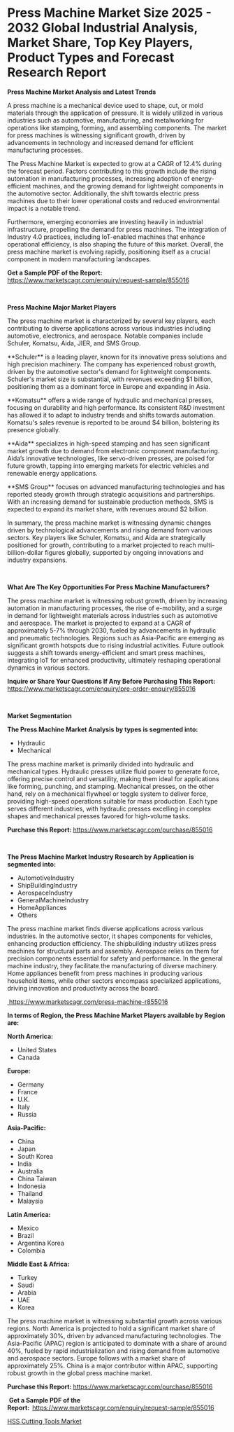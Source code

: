 <p><h1>Press Machine Market Size 2025 - 2032 Global Industrial Analysis, Market Share, Top Key Players, Product Types and Forecast Research Report</h1></p><p><strong>Press Machine Market Analysis and Latest Trends</strong></p>
<p><p>A press machine is a mechanical device used to shape, cut, or mold materials through the application of pressure. It is widely utilized in various industries such as automotive, manufacturing, and metalworking for operations like stamping, forming, and assembling components. The market for press machines is witnessing significant growth, driven by advancements in technology and increased demand for efficient manufacturing processes.</p><p>The Press Machine Market is expected to grow at a CAGR of 12.4% during the forecast period. Factors contributing to this growth include the rising automation in manufacturing processes, increasing adoption of energy-efficient machines, and the growing demand for lightweight components in the automotive sector. Additionally, the shift towards electric press machines due to their lower operational costs and reduced environmental impact is a notable trend. </p><p>Furthermore, emerging economies are investing heavily in industrial infrastructure, propelling the demand for press machines. The integration of Industry 4.0 practices, including IoT-enabled machines that enhance operational efficiency, is also shaping the future of this market. Overall, the press machine market is evolving rapidly, positioning itself as a crucial component in modern manufacturing landscapes.</p></p>
<p><strong>Get a Sample PDF of the Report:&nbsp;</strong> <a href="https://www.marketscagr.com/enquiry/request-sample/855016?utm_campaign=2038&utm_medium=2&utm_source=Github&utm_content=ia&utm_term=16022025&utm_id=press-machine">https://www.marketscagr.com/enquiry/request-sample/855016</a></p>
<p>&nbsp;</p>
<p><strong>Press Machine Major Market Players</strong></p>
<p><p>The press machine market is characterized by several key players, each contributing to diverse applications across various industries including automotive, electronics, and aerospace. Notable companies include Schuler, Komatsu, Aida, JIER, and SMS Group.</p><p>**Schuler** is a leading player, known for its innovative press solutions and high precision machinery. The company has experienced robust growth, driven by the automotive sector's demand for lightweight components. Schuler's market size is substantial, with revenues exceeding $1 billion, positioning them as a dominant force in Europe and expanding in Asia.</p><p>**Komatsu** offers a wide range of hydraulic and mechanical presses, focusing on durability and high performance. Its consistent R&D investment has allowed it to adapt to industry trends and shifts towards automation. Komatsu's sales revenue is reported to be around $4 billion, bolstering its presence globally.</p><p>**Aida** specializes in high-speed stamping and has seen significant market growth due to demand from electronic component manufacturing. Aida’s innovative technologies, like servo-driven presses, are poised for future growth, tapping into emerging markets for electric vehicles and renewable energy applications.</p><p>**SMS Group** focuses on advanced manufacturing technologies and has reported steady growth through strategic acquisitions and partnerships. With an increasing demand for sustainable production methods, SMS is expected to expand its market share, with revenues around $2 billion.</p><p>In summary, the press machine market is witnessing dynamic changes driven by technological advancements and rising demand from various sectors. Key players like Schuler, Komatsu, and Aida are strategically positioned for growth, contributing to a market projected to reach multi-billion-dollar figures globally, supported by ongoing innovations and industry expansions.</p></p>
<p>&nbsp;</p>
<p><strong>What Are The Key Opportunities For Press Machine Manufacturers?</strong></p>
<p><p>The press machine market is witnessing robust growth, driven by increasing automation in manufacturing processes, the rise of e-mobility, and a surge in demand for lightweight materials across industries such as automotive and aerospace. The market is projected to expand at a CAGR of approximately 5-7% through 2030, fueled by advancements in hydraulic and pneumatic technologies. Regions such as Asia-Pacific are emerging as significant growth hotspots due to rising industrial activities. Future outlook suggests a shift towards energy-efficient and smart press machines, integrating IoT for enhanced productivity, ultimately reshaping operational dynamics in various sectors.</p></p>
<p><strong>Inquire or Share Your Questions If Any Before Purchasing This Report:</strong> <a href="https://www.marketscagr.com/enquiry/pre-order-enquiry/855016?utm_campaign=2038&utm_medium=2&utm_source=Github&utm_content=ia&utm_term=16022025&utm_id=press-machine">https://www.marketscagr.com/enquiry/pre-order-enquiry/855016</a></p>
<p>&nbsp;</p>
<p><strong>Market Segmentation</strong></p>
<p><strong>The Press Machine Market Analysis by types is segmented into:</strong></p>
<p><ul><li>Hydraulic</li><li>Mechanical</li></ul></p>
<p><p>The press machine market is primarily divided into hydraulic and mechanical types. Hydraulic presses utilize fluid power to generate force, offering precise control and versatility, making them ideal for applications like forming, punching, and stamping. Mechanical presses, on the other hand, rely on a mechanical flywheel or toggle system to deliver force, providing high-speed operations suitable for mass production. Each type serves different industries, with hydraulic presses excelling in complex shapes and mechanical presses favored for high-volume tasks.</p></p>
<p><strong>Purchase this Report:&nbsp;</strong><a href="https://www.marketscagr.com/purchase/855016?utm_campaign=2038&utm_medium=2&utm_source=Github&utm_content=ia&utm_term=16022025&utm_id=press-machine">https://www.marketscagr.com/purchase/855016</a></p>
<p>&nbsp;</p>
<p><strong>The Press Machine Market Industry Research by Application is segmented into:</strong></p>
<p><ul><li>AutomotiveIndustry</li><li>ShipBuildingIndustry</li><li>AerospaceIndustry</li><li>GeneralMachineIndustry</li><li>HomeAppliances</li><li>Others</li></ul></p>
<p><p>The press machine market finds diverse applications across various industries. In the automotive sector, it shapes components for vehicles, enhancing production efficiency. The shipbuilding industry utilizes press machines for structural parts and assembly. Aerospace relies on them for precision components essential for safety and performance. In the general machine industry, they facilitate the manufacturing of diverse machinery. Home appliances benefit from press machines in producing various household items, while other sectors encompass specialized applications, driving innovation and productivity across the board.</p></p>
<p><a href="https://www.marketscagr.com/press-machine-r855016?utm_campaign=2038&utm_medium=2&utm_source=Github&utm_content=ia&utm_term=16022025&utm_id=press-machine">&nbsp;https://www.marketscagr.com/press-machine-r855016</a></p>
<p><strong>In terms of Region, the Press Machine Market Players available by Region are:</strong></p>
<p>
    <p> <strong> North America: </strong>
        <ul>
            <li>United States</li>
            <li>Canada</li>
        </ul>
        </p> 
    <p> <strong> Europe: </strong>
        <ul>
            <li>Germany</li>
            <li>France</li>
            <li>U.K.</li>
            <li>Italy</li>
            <li>Russia</li>
        </ul>
        </p> 
    <p> <strong> Asia-Pacific: </strong>
        <ul>
            <li>China</li>
            <li>Japan</li>
            <li>South Korea</li>
            <li>India</li>
            <li>Australia</li>
            <li>China Taiwan</li>
            <li>Indonesia</li>
            <li>Thailand</li>
            <li>Malaysia</li>
        </ul>
        </p> 
    <p> <strong> Latin America: </strong>
        <ul>
            <li>Mexico</li>
            <li>Brazil</li>
            <li>Argentina Korea</li>
            <li>Colombia</li>
        </ul>
        </p> 
    <p> <strong> Middle East & Africa: </strong>
        <ul>
            <li>Turkey</li>
            <li>Saudi</li>
            <li>Arabia</li>
            <li>UAE</li>
            <li>Korea</li>
        </ul>
    </p>
    </p>
<p><p>The press machine market is witnessing substantial growth across various regions. North America is projected to hold a significant market share of approximately 30%, driven by advanced manufacturing technologies. The Asia-Pacific (APAC) region is anticipated to dominate with a share of around 40%, fueled by rapid industrialization and rising demand from automotive and aerospace sectors. Europe follows with a market share of approximately 25%. China is a major contributor within APAC, supporting robust growth in the global press machine market.</p></p>
<p><strong>Purchase this Report: </strong><a href="https://www.marketscagr.com/purchase/855016?utm_campaign=2038&utm_medium=2&utm_source=Github&utm_content=ia&utm_term=16022025&utm_id=press-machine">https://www.marketscagr.com/purchase/855016</a></p>
<p>&nbsp;<strong>Get a Sample PDF of the Report:&nbsp;&nbsp;</strong><a href="https://www.marketscagr.com/enquiry/request-sample/855016?utm_campaign=2038&utm_medium=2&utm_source=Github&utm_content=ia&utm_term=16022025&utm_id=press-machine">https://www.marketscagr.com/enquiry/request-sample/855016</a></p>
<p><strong></strong></p>
<p><p><a href="https://github.com/elizabethdagraca/Market-Research-Report-List-5/blob/main/hss-cutting-tools-market.md?utm_campaign=2038&utm_medium=2&utm_source=Github&utm_content=ia&utm_term=16022025&utm_id=press-machine">HSS Cutting Tools Market</a></p></p>